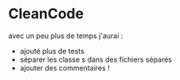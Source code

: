 # CleanCode

avec un peu plus de temps j'aurai :
- ajouté plus de tests
- séparer les classe
s dans des fichiers séparés
- ajouter des commentaires !
